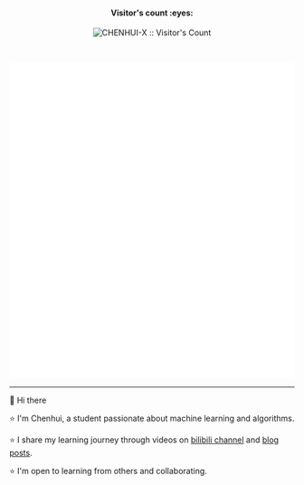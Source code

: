 
<h4 align="center">Visitor's count :eyes:</h4>

<p align="center"><img src="https://profile-counter.glitch.me/{CHENHUI-X}/count.svg" alt="CHENHUI-X :: Visitor's Count" /></p>  
<br>

<p align="center"><img src="/github-metrics.svg" alt="Metrics"></p>

---
👋 Hi there


⭐️ I'm Chenhui, a student passionate about machine learning and algorithms.


⭐️ I share my learning journey through videos on [bilibili channel](https://space.bilibili.com/294132471) and [blog posts](https://chenhui-x.github.io/).


⭐️ I'm open to learning from others and collaborating.

